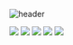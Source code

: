 <!--
**cymon337/cymon337** is a ✨ _special_ ✨ repository because its `README.md` (this file) appears on your GitHub profile.

Here are some ideas to get you started:

- 🔭 I’m currently working on ...
- 🌱 I’m currently learning ...
- 👯 I’m looking to collaborate on ...
- 🤔 I’m looking for help with ...
- 💬 Ask me about ...
- 📫 How to reach me: ...
- 😄 Pronouns: ...
- ⚡ Fun fact: ...
-->

![header](https://capsule-render.vercel.app/api?type=waving&color=timeGradient&text=Welcome%20Cymon's%20GitHub%20👋&animation=twinkling&fontSize=35&fontAlignY=40&fontAlign=70&height=250)


<img src="https://img.shields.io/badge/Spring-E8E8E8?style=for-the-badge&logo=Spring&logoColor=#6DB33F"> <img src="https://img.shields.io/badge/React-E8E8E8?style=for-the-badge&logo=React&logoColor=#61DAFB"> <img src="https://img.shields.io/badge/javascript-E8E8E8?style=for-the-badge&logo=javascript&logoColor=#F7DF1E"> <img src="https://img.shields.io/badge/Oracle DB-E8E8E8?style=for-the-badge&logo=oracle&logoColor=#F80000"> <img src="https://img.shields.io/badge/mysql-E8E8E8?style=for-the-badge&logo=mysql&logoColor=#4479A1">
